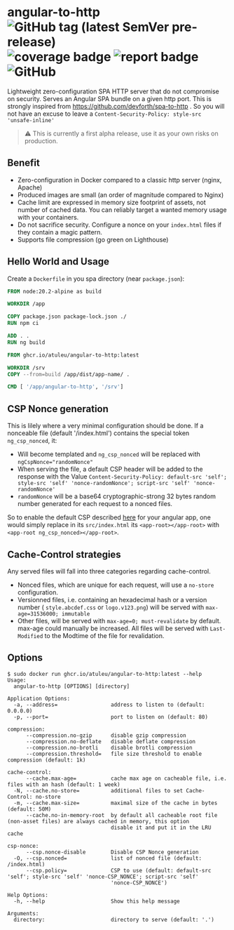 # angular-to-http ![GitHub tag (latest SemVer pre-release)](https://img.shields.io/github/v/tag/atuleu/angular-to-http?style=flat-square&label=Version) ![coverage badge](https://img.shields.io/endpoint?url=https://gist.githubusercontent.com/atuleu/eda3658d1543e5a68a2070a33ba73ddd/raw/coverage.json&style=flat-square) ![report badge](https://goreportcard.com/badge/github.com/atuleu/angular-to-http?style=flat-square) ![GitHub](https://img.shields.io/github/license/atuleu/angular-to-http?style=flat-square&color=008b8b)


Lightweight zero-configuration SPA HTTP server that do not compromise on security. Serves an Angular SPA bundle on a given http port. This is strongly inspired from https://github.com/devforth/spa-to-http . So you will not have an excuse to leave a `Content-Security-Policy: style-src 'unsafe-inline'` 

> :warning: This is currently a first alpha release, use it as your own risks on production.

## Benefit

* Zero-configuration in Docker compared to a classic http server (nginx, Apache)
* Produced images are small (an order of magnitude compared to Nginx)
* Cache limit are expressed in memory size footprint of assets, not number of cached data. You can reliably target a wanted memory usage with your containers.
* Do not sacrifice security. Configure a nonce on your `index.html` files if they contain a magic pattern.
* Supports file compression (go green on Lighthouse)

## Hello World and Usage

Create a `Dockerfile` in you spa directory (near `package.json`):

```Dockerfile
FROM node:20.2-alpine as build

WORKDIR /app

COPY package.json package-lock.json ./
RUN npm ci

ADD . .
RUN ng build

FROM ghcr.io/atuleu/angular-to-http:latest

WORKDIR /srv
COPY --from=build /app/dist/app-name/ .

CMD [ '/app/angular-to-http', '/srv']
```

## CSP Nonce generation

This is lilely where a very minimal configuration should be done. If a nonceable file (default '/index.html') contains the special token `ng_csp_nonced`, it:
 * Will become templated and `ng_csp_nonced` will be replaced with `ngCspNonce="randomNonce"`
 * When serving the file, a default CSP header will be added to the response with the Value `Content-Security-Policy: default-src 'self'; style-src 'self' 'nonce-randomNonce'; script-src 'self' 'nonce-randomNonce'`
 * `randomNonce` will be a base64 cryptographic-strong 32 bytes random number generated for each request to a nonced files.

So to enable the default CSP described [here](https://angular.io/guide/security#content-security-policy) for your angular app, one would simply replace in its `src/index.html` its `<app-root></app-root>` with `<app-root ng_csp_nonced></app-root>`.

## Cache-Control strategies

Any served files will fall into three categories regarding cache-control.

* Nonced files, which are unique for each request, will use a `no-store` configuration.
* Versionned files, i.e. containing an hexadecimal hash or a version number ( `style.abcdef.css` or `logo.v123.png`) will be served with `max-age=31536000; immutable`
* Other files, will be served with `max-age=0; must-revalidate` by default. max-age could manually be increased. All files will be served with `Last-Modified` to the Modtime of the file for revalidation.

## Options

```
$ sudo docker run ghcr.io/atuleu/angular-to-http:latest --help
Usage:
  angular-to-http [OPTIONS] [directory]

Application Options:
  -a, --address=                 address to listen to (default: 0.0.0.0)
  -p, --port=                    port to listen on (default: 80)

compression:
      --compression.no-gzip      disable gzip compression
      --compression.no-deflate   disable deflate compression
      --compression.no-brotli    disable brotli compression
      --compression.threshold=   file size threshold to enable compression (default: 1k)

cache-control:
      --cache.max-age=           cache max age on cacheable file, i.e. files with an hash (default: 1 week)
  -N, --cache.no-store=          additional files to set Cache-Control: no-store
  -m, --cache.max-size=          maximal size of the cache in bytes (default: 50M)
      --cache.no-in-memory-root  by default all cacheable root file (non-asset files) are always cached in memory, this option
                                 disable it and put it in the LRU cache

csp-nonce:
      --csp.nonce-disable        Disable CSP Nonce generation
  -O, --csp.nonced=              list of nonced file (default: /index.html)
      --csp.policy=              CSP to use (default: default-src 'self'; style-src 'self' 'nonce-CSP_NONCE'; script-src 'self'
                                 'nonce-CSP_NONCE')

Help Options:
  -h, --help                     Show this help message

Arguments:
  directory:                     directory to serve (default: '.')


```



